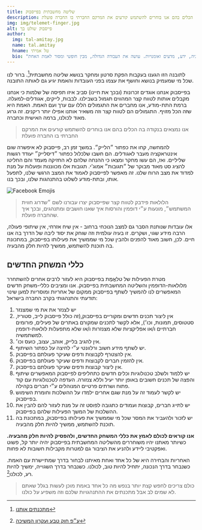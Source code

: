 ```yaml
---
title: שליטה מחשבתית בפייסבוק
description: אנו נמצאים בנקודה בה הכלים בהם אנו בוחרים להשתמש קורעים את המרקם החברתי בו החברה פועלת
img: img/telemet-finger.jpg
alt: פייסבוק שולט בך
author:
  img: tal-amitay.jpg
  name: tal.amitay
  hname: טל אמיתי
  bio: "שחקן במשחק החיים, וולונטריסט ערני, איש טכנולוגיה, ידע, מדעים ואומנויות. עושה את העבודה הגדולה, מבין חופשי ומסור לאמת האחת ."
---
```


לתובנה הזו הגענו בעקבות הפקת סרטון ומחקר בנושא שליטה מחשבתית[^1]. ברור לנו שכל מי שמעמיק בנושא וחושף את עצמו בפני העובדות והאמת יגיע גם לאותה התובנה.

בפייסבוק אנחנו אוגדים זכרונות (ובכך את חיינו) סביב איזו תפיסה של שלמות כי אנחנו מקבלים אותות לטווח קצר המהווים תגמול בשבילנו. לבבות, לייקים, אגודלים-למעלה. ברמת התת-מודע, אנו מחברים את התגמולים הללו עם ערך ועם האמת. האמת היא שזה הכל מזויף. התגמולים הם לטווח קצר וזה משאיר אותנו אפילו יותר ריקנים. זה גרוע מאוד לכולנו, ברמה האישית וכחברה.

> אנו נמצאים בנקודה בה הכלים בהם אנו בוחרים להשתמש קורעים את המרקם החברתי בו החברה פועלת

להמחשה, קחו את כפתור ״הלייק״. במשך זמן רב, פייסבוק לא איפשרה שום אינטראקציה מעבר לאגודלים. הם חשבו שלכלול כפתור ״דיסלייק״ יעודד רגשות שליליים. ואז, הם עשו מחקר ומצאו כי ההנחה שלהם לא החזיקה מעמד והם החליטו להציג סט מאוד מבוקר של ״תגובות״ אמוג'י. תגובות אלו מכווננות ופועלות על מנת למדוד את מצב הרוח שלנו. זה מאפשר לפייסבוק לאמוד את המצב הרגשי שלנו, לתפעל אותו, ובתת-מודע לשלוט בהתנהגות שלנו, ובכך בנו.

![Facebook Emojis](../img/emojis.jpg)

> הלולאות פידבק לטווח קצר שפייסבוק יצרו עבורנו לשם ״שדרוג חווית המשתמש״, מונעות ע״י דופמין והורסות איך שאנו חושבים ומתנהגים, ובכך איך שהחברה פועלת.

אלו עובדות שנותנת הסבר גם למצב הנוכחי ברחוב - אין שיח אזרחי, אין שיתופי פעולה, הרבה מידע שגוי, ושקרים. זו בעיה עולמית וזה שוחק את יסוד ליבה של הדרך בה אנו חיים. לכן, חשוב מאוד להפנים ולהבין שכל מי שממשיך את פעילותו בפייסבוק, במתכונת בה תוכנת להשתמש, ממשיך להיות חלק מהבעיה.

## כללי המשחק החדשים

מטרת הפעילות של טלאֱמֶת בפייסבוק היא לעזור לרבים אחרים להשתחרר מלולאות-הדופמין והשליטה המחשבתית בפייסבוק. אנו ומציבים כללי-משחק חדשים המאפשרים לנו להמשיך לשתף בפייסבוק ממקום של אחריות ומוסריות למען שינוי תודעתי והתנהגותי בקרב החברה בישראל:

1. יש לצנזר את את מי שמצנזר
1. אין ליצור תכנים חדשים ומקוריים בפייסבוק,(זה כולל פייסבוק לייב, סטוריז, סטטוסים, תמונות, וכו׳), אלא לקשר לתכנים שמקורם באתרים של פעילים, פורומים חברתיים ו/או אפליקציות שלא מצנזרות ו/או שלא מתפעלות לולאות-דופמין למשתמשיה.
1. אין להגיב בלייק, אוהב, עצוב, כועס וכו׳.
1. יש לשתף מידע חשוב ורלוונטי ע״י לחיצה על כפתור השיתוף.
1. אין להצטרף לקבוצות ודפים שעיקר פעולתם בפייסבוק.
1. אין להזמין חברים לקבוצות ודפים שעיקר פעולתם בפייסבוק.
1. אין ליצור קבוצות ודפים שעיקר פעולתם בפייסבוק.
1. יש ללמוד ולשלב טכנולוגיות וכלים חדשים כתחליפים לפייסבוק המאפשרים שיתוף והפצה של תכנים חשובים באופן יותר יעיל וללא צנזורה. העדפה לטכנולוגיות עם קוד פתוח ושרתים פרטיים המנוהלים ע״י חברים בקהילה.
1. יש לקשר לעמוד זה על מנת שגם אחרים ילמדו על ההשלכות וחומרת השימוש בפייסבוק.
1. יש לתייג חברים, קבוצות ועמודים כתגובה לפוסט זה על מנת לעזור להם להבין את ההשלכות של המשך הפעילות שלהם בפייסבוק.
1. יש לזכור ולהעביר את המסר שכל מי שממשיך את פעילותו בפייסבוק, במתכונת בה תוכנת להשתמש, ממשיך להיות חלק מהבעיה.

**אנו קוראים לכולם לאמץ את כללי המשחק החדשים, ולהפסיק להיות חלק מהבעיה.** כשיותר מאתנו יהיו משוחררים מהשליטה המחשבתית בפייסבוק יהיה יותר קל, פשוט ואפקטיבי ליידע ולהניע את הציבור גם למטרות מקבילות חשובות לא פחות.

האחריות והבחירה היא של כל אחד ואחת מאיתנו לבחור בדרך שמתיישרת עם האמת. כשנבחר בדרך הנכונה, יתחיל להיות טוב, לכולנו. כשנבחר בדרך השגוייה, ימשיך להיות רע, לכולנו[^2].

>  כולם צריכים לחפש קצת יותר בנפש מה כל אחד באמת מוכן לעשות בגלל שאתם לא שמים לב אבל מתכנתים את ההתנהגויות שלכם וזה משפיע על כולנו.

[^1]: [מתכנתים אותנו](https://www.youtube.com/watch?v=uJpU1hJ5Teg)
[^2]: [ע״פ חוק טבע ועקרון המשיכה](../tal.amitay/natural-law)

<!-- <info-box>
  <template #info-box>
    מצאת טעות או רוצה לתרום לעריכה? הקוד פתוח ב- GitHub
  </template>
</info-box> -->
